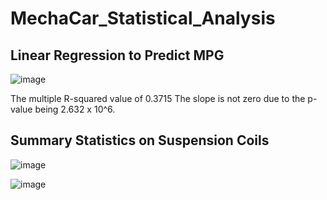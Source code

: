 # MechaCar_Statistical_Analysis

## Linear Regression to Predict MPG
![image](https://user-images.githubusercontent.com/108503112/209709113-8afd1398-0e87-4759-9629-c0b0874a608f.png)

The multiple R-squared value of 0.3715
The slope is not zero due to the p-value being 2.632 x 10^6.

## Summary Statistics on Suspension Coils
![image](https://user-images.githubusercontent.com/108503112/209722720-fede5a79-7c08-4c52-be3a-380c545e1fcd.png)

![image](https://user-images.githubusercontent.com/108503112/209722744-eaca25a1-a9a2-48a8-a30f-dfcc90ae802c.png)
